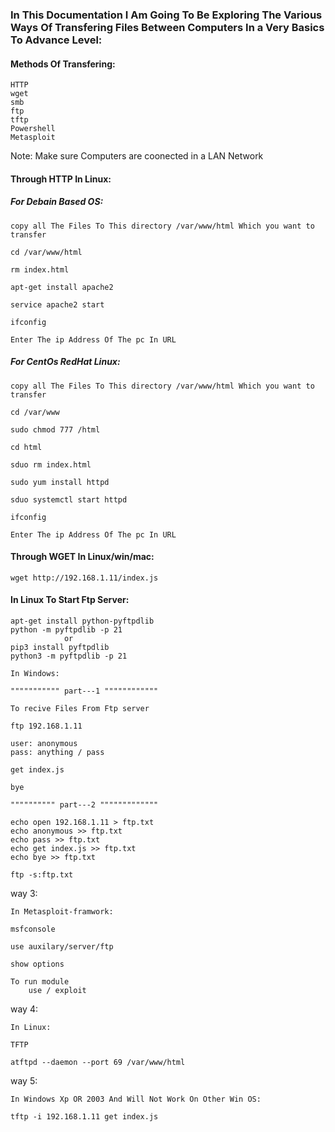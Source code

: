 <h3> In This Documentation I Am Going To Be Exploring The Various Ways Of Transfering Files Between Computers In a Very Basics To Advance Level: </h3>

<h4> Methods Of Transfering: </h4>

    HTTP
    wget
    smb
    ftp
    tftp
    Powershell
    Metasploit

Note: Make sure Computers are coonected in a LAN Network

<h4> Through HTTP In Linux: </h4>

<h5> For Debain Based OS: </h5>

    copy all The Files To This directory /var/www/html Which you want to transfer

    cd /var/www/html

    rm index.html

    apt-get install apache2

    service apache2 start

    ifconfig

    Enter The ip Address Of The pc In URL

<h5> For CentOs RedHat Linux: </h5>

    copy all The Files To This directory /var/www/html Which you want to transfer

    cd /var/www

    sudo chmod 777 /html

    cd html

    sduo rm index.html

    sudo yum install httpd

    sduo systemctl start httpd

    ifconfig

    Enter The ip Address Of The pc In URL

<h4> Through WGET In Linux/win/mac: </h4>

    wget http://192.168.1.11/index.js

<h4>In Linux To Start Ftp Server: </h4>

    apt-get install python-pyftpdlib
    python -m pyftpdlib -p 21
                or
    pip3 install pyftpdlib
    python3 -m pyftpdlib -p 21

    In Windows:

    """"""""""" part---1 """"""""""""

    To recive Files From Ftp server

    ftp 192.168.1.11

    user: anonymous
    pass: anything / pass

    get index.js

    bye

    """""""""" part---2 """""""""""""

    echo open 192.168.1.11 > ftp.txt
    echo anonymous >> ftp.txt
    echo pass >> ftp.txt
    echo get index.js >> ftp.txt
    echo bye >> ftp.txt

    ftp -s:ftp.txt

way 3:

    In Metasploit-framwork:

    msfconsole

    use auxilary/server/ftp

    show options

    To run module
        use / exploit

way 4:

    In Linux:

    TFTP

    atftpd --daemon --port 69 /var/www/html

way 5:

    In Windows Xp OR 2003 And Will Not Work On Other Win OS:

    tftp -i 192.168.1.11 get index.js
